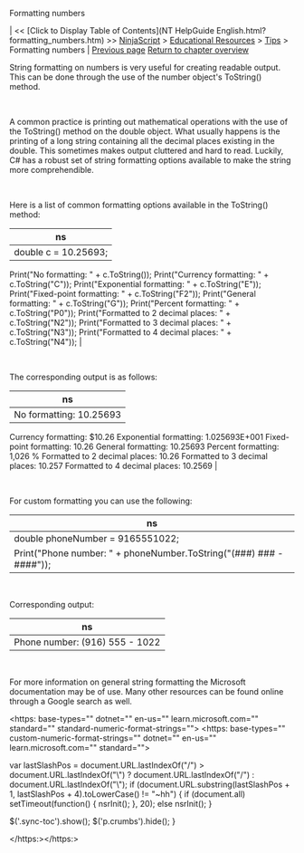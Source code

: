 ﻿










 


Formatting numbers







| &lt;&lt; [Click to Display Table of Contents](NT HelpGuide English.html?formatting_numbers.htm) &gt;&gt;
 [NinjaScript](ninjascript.htm) &gt; [Educational Resources](educational_resources.htm) &gt; [Tips](tips.htm) &gt;
Formatting numbers | [Previous page](floating-point_arithmetic.htm)
[Return to chapter overview](tips.htm)










String formatting on numbers is very useful for creating readable output. This can be done through the use of the number object's ToString() method.


 


A common practice is printing out mathematical operations with the use of the ToString() method on the double object. What usually happens is the printing of a long string containing all the decimal places existing in the double. This sometimes makes output cluttered and hard to read. Luckily, C# has a robust set of string formatting options available to make the string more comprehendible.


 


Here is a list of common formatting options available in the ToString() method:




| ns |
| --- |
| double c = 10.25693;
Print("No formatting: " + c.ToString());
Print("Currency formatting: " + c.ToString("C"));
Print("Exponential formatting: " + c.ToString("E"));
Print("Fixed-point formatting: " + c.ToString("F2"));
Print("General formatting: " + c.ToString("G"));
Print("Percent formatting: " + c.ToString("P0"));
Print("Formatted to 2 decimal places: " + c.ToString("N2"));
Print("Formatted to 3 decimal places: " + c.ToString("N3"));
Print("Formatted to 4 decimal places: " + c.ToString("N4")); |



 


The corresponding output is as follows:




| ns |
| --- |
| No formatting: 10.25693
Currency formatting: $10.26
Exponential formatting: 1.025693E+001
Fixed-point formatting: 10.26
General formatting: 10.25693
Percent formatting: 1,026 %
Formatted to 2 decimal places: 10.26
Formatted to 3 decimal places: 10.257
Formatted to 4 decimal places: 10.2569 |



 


For custom formatting you can use the following:




| ns |
| --- |
| double phoneNumber = 9165551022;
Print("Phone number: " + phoneNumber.ToString("(###) ### - ####")); |



 


Corresponding output:




| ns |
| --- |
| Phone number: (916) 555 - 1022 |



 


For more information on general string formatting the Microsoft documentation may be of use. Many other resources can be found online through a Google search as well.


<https: base-types="" dotnet="" en-us="" learn.microsoft.com="" standard="" standard-numeric-format-strings="">
<https: base-types="" custom-numeric-format-strings="" dotnet="" en-us="" learn.microsoft.com="" standard=""> 





 
 var lastSlashPos = document.URL.lastIndexOf("/") &gt; document.URL.lastIndexOf("\\") ? document.URL.lastIndexOf("/") : document.URL.lastIndexOf("\\");
 if (document.URL.substring(lastSlashPos + 1, lastSlashPos + 4).toLowerCase() != "~hh") {
 if (document.all) setTimeout(function() {
 nsrInit();
 }, 20);
 else nsrInit();
 }
 
 
 $('.sync-toc').show();
 $('p.crumbs').hide();
 }
 
 
 



</https:></https:>
